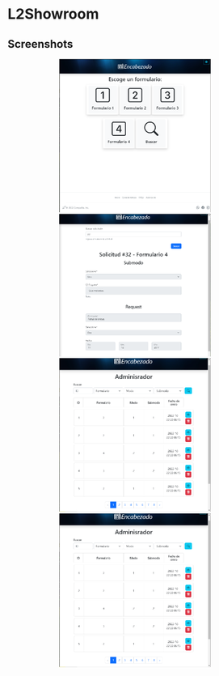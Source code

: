 # L2Showroom

## Screenshots

<div align="center" justify="center">
<img src="screenshots/1.PNG" width="300" alt="Screenshot 1" title="Screenshot 1">
<img src="screenshots/3.PNG" width="300" alt="Screenshot 2" title="Screenshot 2">
<img src="screenshots/4.PNG" width="300" alt="Screenshot 3" title="Screenshot 3">
<img src="screenshots/4.PNG" width="300" alt="Screenshot 4" title="Screenshot 4">
</div>

